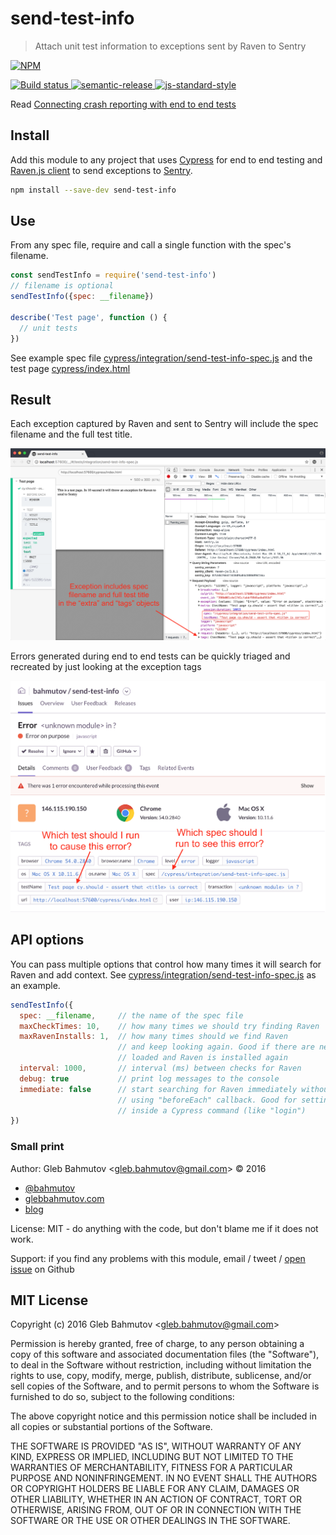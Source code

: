 # send-test-info

> Attach unit test information to exceptions sent by Raven to Sentry

[![NPM][npm-icon] ][npm-url]

[![Build status][ci-image] ][ci-url]
[![semantic-release][semantic-image] ][semantic-url]
[![js-standard-style][standard-image]][standard-url]

Read [Connecting crash reporting with end to end tests](https://glebbahmutov.com/blog/connecting-crash-reporting-with-end-to-end-tests/)

## Install

Add this module to any project that uses [Cypress](https://www.cypress.io/)
for end to end testing
and [Raven.js client](https://github.com/getsentry/raven-js)
to send exceptions to [Sentry](https://sentry.io/).

```sh
npm install --save-dev send-test-info
```

## Use

From any spec file, require and call a single function with the spec's
filename.

```js
const sendTestInfo = require('send-test-info')
// filename is optional
sendTestInfo({spec: __filename})

describe('Test page', function () {
  // unit tests
})
```

See example spec file
[cypress/integration/send-test-info-spec.js](cypress/integration/send-test-info-spec.js)
and the test page [cypress/index.html](cypress/index.html)

## Result

Each exception captured by Raven and sent to Sentry will include the
spec filename and the full test title.

![images/sending-error.png](images/sending-error.png)

Errors generated during end to end tests can be quickly triaged and recreated
by just looking at the exception tags

![images/sentry-view.png](images/sentry-view.png)

## API options

You can pass multiple options that control how many times it will search for
Raven and add context.
See [cypress/integration/send-test-info-spec.js](cypress/integration/send-test-info-spec.js)
as an example.

```js
sendTestInfo({
  spec: __filename,     // the name of the spec file
  maxCheckTimes: 10,    // how many times we should try finding Raven
  maxRavenInstalls: 1,  // how many times should we find Raven
                        // and keep looking again. Good if there are new pages
                        // loaded and Raven is installed again
  interval: 1000,       // interval (ms) between checks for Raven
  debug: true           // print log messages to the console
  immediate: false      // start searching for Raven immediately without
                        // using "beforeEach" callback. Good for setting up
                        // inside a Cypress command (like "login")
})
```

### Small print

Author: Gleb Bahmutov &lt;gleb.bahmutov@gmail.com&gt; &copy; 2016

* [@bahmutov](https://twitter.com/bahmutov)
* [glebbahmutov.com](http://glebbahmutov.com)
* [blog](http://glebbahmutov.com/blog)


License: MIT - do anything with the code, but don't blame me if it does not work.

Support: if you find any problems with this module, email / tweet /
[open issue](https://github.com/bahmutov/send-test-info/issues) on Github

## MIT License

Copyright (c) 2016 Gleb Bahmutov &lt;gleb.bahmutov@gmail.com&gt;

Permission is hereby granted, free of charge, to any person
obtaining a copy of this software and associated documentation
files (the "Software"), to deal in the Software without
restriction, including without limitation the rights to use,
copy, modify, merge, publish, distribute, sublicense, and/or sell
copies of the Software, and to permit persons to whom the
Software is furnished to do so, subject to the following
conditions:

The above copyright notice and this permission notice shall be
included in all copies or substantial portions of the Software.

THE SOFTWARE IS PROVIDED "AS IS", WITHOUT WARRANTY OF ANY KIND,
EXPRESS OR IMPLIED, INCLUDING BUT NOT LIMITED TO THE WARRANTIES
OF MERCHANTABILITY, FITNESS FOR A PARTICULAR PURPOSE AND
NONINFRINGEMENT. IN NO EVENT SHALL THE AUTHORS OR COPYRIGHT
HOLDERS BE LIABLE FOR ANY CLAIM, DAMAGES OR OTHER LIABILITY,
WHETHER IN AN ACTION OF CONTRACT, TORT OR OTHERWISE, ARISING
FROM, OUT OF OR IN CONNECTION WITH THE SOFTWARE OR THE USE OR
OTHER DEALINGS IN THE SOFTWARE.

[npm-icon]: https://nodei.co/npm/send-test-info.svg?downloads=true
[npm-url]: https://npmjs.org/package/send-test-info
[ci-image]: https://travis-ci.org/bahmutov/send-test-info.svg?branch=master
[ci-url]: https://travis-ci.org/bahmutov/send-test-info
[semantic-image]: https://img.shields.io/badge/%20%20%F0%9F%93%A6%F0%9F%9A%80-semantic--release-e10079.svg
[semantic-url]: https://github.com/semantic-release/semantic-release
[standard-image]: https://img.shields.io/badge/code%20style-standard-brightgreen.svg
[standard-url]: http://standardjs.com/
